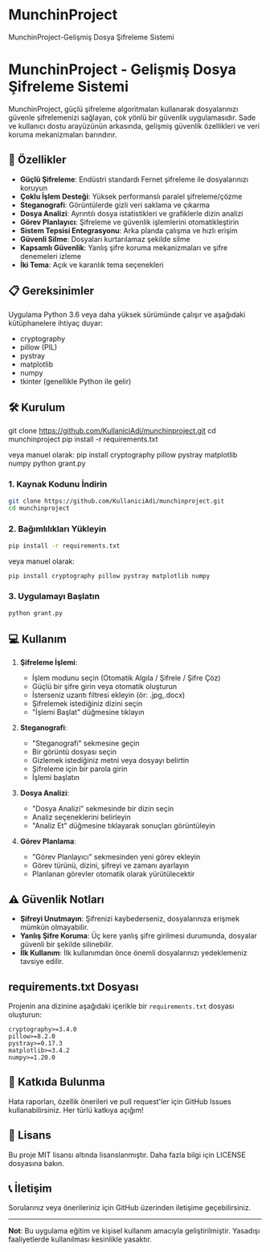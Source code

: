 # MunchinProject
MunchinProject-Gelişmiş Dosya Şifreleme Sistemi
# MunchinProject - Gelişmiş Dosya Şifreleme Sistemi

MunchinProject, güçlü şifreleme algoritmaları kullanarak dosyalarınızı güvenle şifrelemenizi sağlayan, çok yönlü bir güvenlik uygulamasıdır. Sade ve kullanıcı dostu arayüzünün arkasında, gelişmiş güvenlik özellikleri ve veri koruma mekanizmaları barındırır.



## 🔑 Özellikler

- **Güçlü Şifreleme**: Endüstri standardı Fernet şifreleme ile dosyalarınızı koruyun
- **Çoklu İşlem Desteği**: Yüksek performanslı paralel şifreleme/çözme
- **Steganografi**: Görüntülerde gizli veri saklama ve çıkarma
- **Dosya Analizi**: Ayrıntılı dosya istatistikleri ve grafiklerle dizin analizi
- **Görev Planlayıcı**: Şifreleme ve güvenlik işlemlerini otomatikleştirin
- **Sistem Tepsisi Entegrasyonu**: Arka planda çalışma ve hızlı erişim
- **Güvenli Silme**: Dosyaları kurtarılamaz şekilde silme
- **Kapsamlı Güvenlik**: Yanlış şifre koruma mekanizmaları ve şifre denemeleri izleme
- **İki Tema**: Açık ve karanlık tema seçenekleri

## 📋 Gereksinimler

Uygulama Python 3.6 veya daha yüksek sürümünde çalışır ve aşağıdaki kütüphanelere ihtiyaç duyar:

- cryptography
- pillow (PIL)
- pystray
- matplotlib
- numpy
- tkinter (genellikle Python ile gelir)

## 🛠️ Kurulum
git clone https://github.com/KullaniciAdi/munchinproject.git
cd munchinproject
pip install -r requirements.txt

veya manuel olarak:
pip install cryptography pillow pystray matplotlib numpy
python grant.py

### 1. Kaynak Kodunu İndirin
```bash
git clone https://github.com/KullaniciAdi/munchinproject.git
cd munchinproject
```

### 2. Bağımlılıkları Yükleyin
```bash
pip install -r requirements.txt
```

veya manuel olarak:

```bash
pip install cryptography pillow pystray matplotlib numpy
```

### 3. Uygulamayı Başlatın
```bash
python grant.py
```

## 💻 Kullanım

1. **Şifreleme İşlemi**:
   - İşlem modunu seçin (Otomatik Algıla / Şifrele / Şifre Çöz)
   - Güçlü bir şifre girin veya otomatik oluşturun
   - İsterseniz uzantı filtresi ekleyin (ör: .jpg,.docx)
   - Şifrelemek istediğiniz dizini seçin
   - "İşlemi Başlat" düğmesine tıklayın

2. **Steganografi**:
   - "Steganografi" sekmesine geçin
   - Bir görüntü dosyası seçin
   - Gizlemek istediğiniz metni veya dosyayı belirtin
   - Şifreleme için bir parola girin
   - İşlemi başlatın

3. **Dosya Analizi**:
   - "Dosya Analizi" sekmesinde bir dizin seçin
   - Analiz seçeneklerini belirleyin
   - "Analiz Et" düğmesine tıklayarak sonuçları görüntüleyin

4. **Görev Planlama**:
   - "Görev Planlayıcı" sekmesinden yeni görev ekleyin
   - Görev türünü, dizini, şifreyi ve zamanı ayarlayın
   - Planlanan görevler otomatik olarak yürütülecektir

## ⚠️ Güvenlik Notları

- **Şifreyi Unutmayın**: Şifrenizi kaybederseniz, dosyalarınıza erişmek mümkün olmayabilir.
- **Yanlış Şifre Koruma**: Üç kere yanlış şifre girilmesi durumunda, dosyalar güvenli bir şekilde silinebilir.
- **İlk Kullanım**: İlk kullanımdan önce önemli dosyalarınızı yedeklemeniz tavsiye edilir.

## requirements.txt Dosyası

Projenin ana dizinine aşağıdaki içerikle bir `requirements.txt` dosyası oluşturun:

```
cryptography>=3.4.0
pillow>=8.2.0
pystray>=0.17.3
matplotlib>=3.4.2
numpy>=1.20.0
```

## 🤝 Katkıda Bulunma

Hata raporları, özellik önerileri ve pull request'ler için GitHub Issues kullanabilirsiniz. Her türlü katkıya açığım!

## 📄 Lisans

Bu proje MIT lisansı altında lisanslanmıştır. Daha fazla bilgi için LICENSE dosyasına bakın.

## 📞 İletişim

Sorularınız veya önerileriniz için GitHub üzerinden iletişime geçebilirsiniz.

---

**Not**: Bu uygulama eğitim ve kişisel kullanım amacıyla geliştirilmiştir. Yasadışı faaliyetlerde kullanılması kesinlikle yasaktır.

